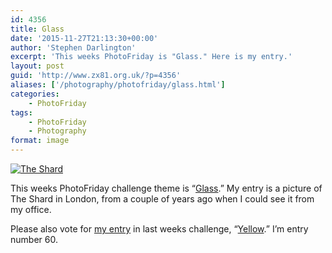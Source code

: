 ```yaml
---
id: 4356
title: Glass
date: '2015-11-27T21:13:30+00:00'
author: 'Stephen Darlington'
excerpt: 'This weeks PhotoFriday is "Glass." Here is my entry.'
layout: post
guid: 'http://www.zx81.org.uk/?p=4356'
aliases: ['/photography/photofriday/glass.html']
categories:
    - PhotoFriday
tags:
    - PhotoFriday
    - Photography
format: image
---
```


[![The Shard](https://i0.wp.com/farm9.staticflickr.com/8300/7950805308_b17f5e6af2.jpg?resize=333%2C500&ssl=1)](https://www.flickr.com/photos/stephendarlington/7950805308/in/photolist-d7zXq9 "The Shard")<script async="" charset="utf-8" src="//embedr.flickr.com/assets/client-code.js"></script>

This weeks PhotoFriday challenge theme is “[Glass](http://www.photofriday.com/challenge.php?id=1560).” My entry is a picture of The Shard in London, from a couple of years ago when I could see it from my office.

Please also vote for [my entry](/photography/photofriday/yellow.html) in last weeks challenge, “[Yellow](http://www.photofriday.com/linkviewer.php?id=1557).” I’m entry number 60.